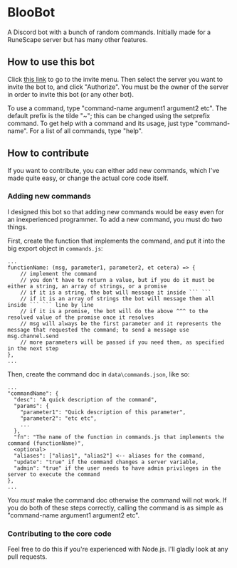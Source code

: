 # BlooBot
A Discord bot with a bunch of random commands. Initially made for a RuneScape server but has many other features.

## How to use this bot
Click [this link](http://bit.ly/2yJBLPj) to go to the invite menu. Then select the server you want to invite the bot to, and click "Authorize". You must be the owner of the server in order to invite this bot (or any other bot).

To use a command, type "<prefix>command-name argument1 argument2 etc". The default prefix is the tilde "~"; this can be changed using the setprefix command. To get help with a command and its usage, just type "<prefix>command-name". For a list of all commands, type "<prefix>help".

## How to contribute
If you want to contribute, you can either add new commands, which I've made quite easy, or change the actual core code itself.

### Adding new commands
I designed this bot so that adding new commands would be easy even for an inexperienced programmer. To add a new command, you must do two things.

First, create the function that implements the command, and put it into the big export object in `commands.js`:

```
...
functionName: (msg, parameter1, parameter2, et cetera) => {
    // implement the command
    // you don't have to return a value, but if you do it must be either a string, an array of strings, or a promise
    // if it is a string, the bot will message it inside ``` ```
    // if it is an array of strings the bot will message them all inside ``` ``` line by line
    // if it is a promise, the bot will do the above ^^^ to the resolved value of the promise once it resolves
    // msg will always be the first parameter and it represents the message that requested the command; to send a message use msg.channel.send
    // more parameters will be passed if you need them, as specified in the next step
},
...
```

Then, create the command doc in `data\commands.json`, like so:

```
...
"commandName": {
  "desc": "A quick description of the command",
  "params": {
    "parameter1": "Quick description of this parameter",
    "parameter2": "etc etc",
    ...
  },
  "fn": "The name of the function in commands.js that implements the command (functionName)",
  <optional>
  "aliases": ["alias1", "alias2"] <-- aliases for the command,
  "update": "true" if the command changes a server variable,
  "admin": "true" if the user needs to have admin privileges in the server to execute the command
},
...
```

You *must* make the command doc otherwise the command will not work. If you do both of these steps correctly, calling the command is as simple as "<prefix>command-name argument1 argument2 etc".

### Contributing to the core code
Feel free to do this if you're experienced with Node.js. I'll gladly look at any pull requests.
